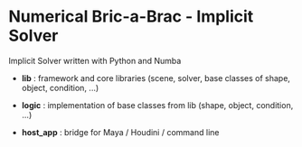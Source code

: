 # Numerical Bric-a-Brac - Implicit Solver
Implicit Solver written with Python and Numba

- **lib** : framework and core libraries (scene, solver, base classes of shape, object, condition, ...)

- **logic** : implementation of base classes from lib (shape, object, condition, ...)

- **host_app** : bridge for Maya / Houdini / command line



